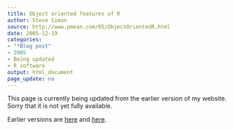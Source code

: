 ```yaml
---
title: Object oriented features of R
author: Steve Simon
source: http://www.pmean.com/05/ObjectOrientedR.html
date: 2005-12-19
categories:
- "*Blog post"
- 2005
- Being updated
- R software
output: html_document
page_update: no
---
```


This page is currently being updated from the earlier version of my website. Sorry that it is not yet fully available.

Earlier versions are [here][sim1] and [here][sim2].

[sim1]: http://www.pmean.com/05/ObjectOrientedR.html
[sim2]: http://new.pmean.com/object-oriented-r/
